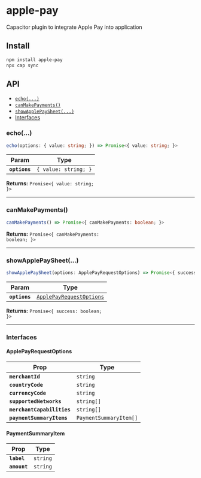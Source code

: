 # apple-pay

Capacitor plugin to integrate Apple Pay into application

## Install

```bash
npm install apple-pay
npx cap sync
```

## API

<docgen-index>

* [`echo(...)`](#echo)
* [`canMakePayments()`](#canmakepayments)
* [`showApplePaySheet(...)`](#showapplepaysheet)
* [Interfaces](#interfaces)

</docgen-index>

<docgen-api>
<!--Update the source file JSDoc comments and rerun docgen to update the docs below-->

### echo(...)

```typescript
echo(options: { value: string; }) => Promise<{ value: string; }>
```

| Param         | Type                            |
| ------------- | ------------------------------- |
| **`options`** | <code>{ value: string; }</code> |

**Returns:** <code>Promise&lt;{ value: string; }&gt;</code>

--------------------


### canMakePayments()

```typescript
canMakePayments() => Promise<{ canMakePayments: boolean; }>
```

**Returns:** <code>Promise&lt;{ canMakePayments: boolean; }&gt;</code>

--------------------


### showApplePaySheet(...)

```typescript
showApplePaySheet(options: ApplePayRequestOptions) => Promise<{ success: boolean; }>
```

| Param         | Type                                                                      |
| ------------- | ------------------------------------------------------------------------- |
| **`options`** | <code><a href="#applepayrequestoptions">ApplePayRequestOptions</a></code> |

**Returns:** <code>Promise&lt;{ success: boolean; }&gt;</code>

--------------------


### Interfaces


#### ApplePayRequestOptions

| Prop                       | Type                              |
| -------------------------- | --------------------------------- |
| **`merchantId`**           | <code>string</code>               |
| **`countryCode`**          | <code>string</code>               |
| **`currencyCode`**         | <code>string</code>               |
| **`supportedNetworks`**    | <code>string[]</code>             |
| **`merchantCapabilities`** | <code>string[]</code>             |
| **`paymentSummaryItems`**  | <code>PaymentSummaryItem[]</code> |


#### PaymentSummaryItem

| Prop         | Type                |
| ------------ | ------------------- |
| **`label`**  | <code>string</code> |
| **`amount`** | <code>string</code> |

</docgen-api>
